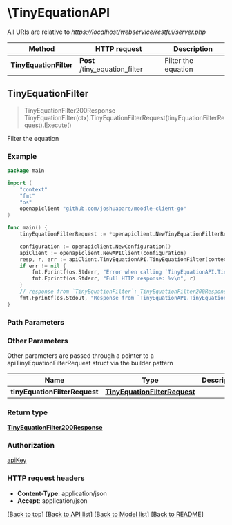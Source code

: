 # \TinyEquationAPI

All URIs are relative to *https://localhost/webservice/restful/server.php*

Method | HTTP request | Description
------------- | ------------- | -------------
[**TinyEquationFilter**](TinyEquationAPI.md#TinyEquationFilter) | **Post** /tiny_equation_filter | Filter the equation



## TinyEquationFilter

> TinyEquationFilter200Response TinyEquationFilter(ctx).TinyEquationFilterRequest(tinyEquationFilterRequest).Execute()

Filter the equation



### Example

```go
package main

import (
	"context"
	"fmt"
	"os"
	openapiclient "github.com/joshuapare/moodle-client-go"
)

func main() {
	tinyEquationFilterRequest := *openapiclient.NewTinyEquationFilterRequest("Content_example", int32(123)) // TinyEquationFilterRequest | 

	configuration := openapiclient.NewConfiguration()
	apiClient := openapiclient.NewAPIClient(configuration)
	resp, r, err := apiClient.TinyEquationAPI.TinyEquationFilter(context.Background()).TinyEquationFilterRequest(tinyEquationFilterRequest).Execute()
	if err != nil {
		fmt.Fprintf(os.Stderr, "Error when calling `TinyEquationAPI.TinyEquationFilter``: %v\n", err)
		fmt.Fprintf(os.Stderr, "Full HTTP response: %v\n", r)
	}
	// response from `TinyEquationFilter`: TinyEquationFilter200Response
	fmt.Fprintf(os.Stdout, "Response from `TinyEquationAPI.TinyEquationFilter`: %v\n", resp)
}
```

### Path Parameters



### Other Parameters

Other parameters are passed through a pointer to a apiTinyEquationFilterRequest struct via the builder pattern


Name | Type | Description  | Notes
------------- | ------------- | ------------- | -------------
 **tinyEquationFilterRequest** | [**TinyEquationFilterRequest**](TinyEquationFilterRequest.md) |  | 

### Return type

[**TinyEquationFilter200Response**](TinyEquationFilter200Response.md)

### Authorization

[apiKey](../README.md#apiKey)

### HTTP request headers

- **Content-Type**: application/json
- **Accept**: application/json

[[Back to top]](#) [[Back to API list]](../README.md#documentation-for-api-endpoints)
[[Back to Model list]](../README.md#documentation-for-models)
[[Back to README]](../README.md)

